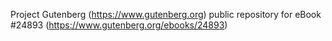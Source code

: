 Project Gutenberg (https://www.gutenberg.org) public repository for eBook #24893 (https://www.gutenberg.org/ebooks/24893)
